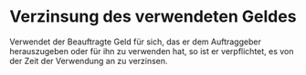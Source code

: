 # Verzinsung des verwendeten Geldes

Verwendet der Beauftragte Geld für sich, das er dem Auftraggeber herauszugeben oder für ihn zu verwenden hat, so ist er verpflichtet, es von der Zeit der Verwendung an zu verzinsen. 

